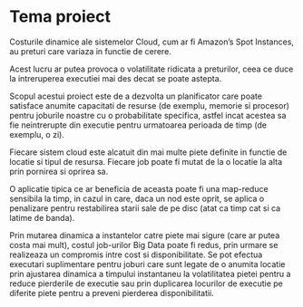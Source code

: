 # Tema proiect

Costurile dinamice ale sistemelor Cloud, cum ar fi Amazon’s Spot Instances, au preturi care variaza in functie de cerere.

Acest lucru ar putea provoca o volatilitate ridicata a preturilor, ceea ce duce la intreruperea executiei mai des decat se poate astepta.

Scopul acestui proiect este de a dezvolta un planificator care poate satisface anumite capacitati de resurse (de exemplu, memorie si procesor) pentru joburile noastre cu o probabilitate specifica, astfel incat acestea sa fie neintrerupte din executie pentru urmatoarea perioada de timp (de exemplu, o zi).

Fiecare sistem cloud este alcatuit din mai multe piete definite in functie de locatie si tipul de resursa. Fiecare job poate fi mutat de la o locatie la alta prin pornirea si oprirea sa.

O aplicatie tipica ce ar beneficia de aceasta poate fi una map-reduce sensibila la timp, in cazul in care, daca un nod este oprit, se aplica o penalizare pentru restabilirea starii sale de pe disc (atat ca timp cat si ca latime de banda).

Prin mutarea dinamica a instantelor catre piete mai sigure (care ar putea costa mai mult), costul job-urilor Big Data poate fi redus, prin urmare se realizeaza un compromis intre cost si disponibilitate.
Se pot efectua executari suplimentare pentru joburi care sunt legate de o anumita locatie prin ajustarea dinamica a timpului instantaneu la volatilitatea pietei pentru a reduce pierderile de executie sau prin duplicarea locurilor de executie pe diferite piete pentru a preveni pierderea disponibilitatii.
